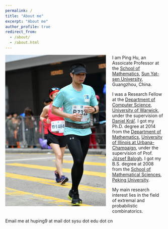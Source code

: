 ```yaml
---
permalink: /
title: "About me"
excerpt: "About me"
author_profile: true
redirect_from: 
  - /about/
  - /about.html
---
```



<img class="img-responsive" style="float: left; margin: 0px 20px 20px 0px;" src="/images/profile.jpg" width="320">I am Ping Hu, an Assoicate Professor at the [School of Mathematics][m1], [Sun Yat-sen University][sysu], Guangzhou, China.

I was a Research Fellow at the [Department of Computer Science][dcs], [University of Warwick][warwick], under the supervision of [Daniel Kráľ][dan].
I got my Ph.D. degree at 2014 from the [Department of Mathematics][m2], [University of Illinois at Urbana-Champaign][uiuc], under the supervision of Prof. [József Balogh][jozsi].
I got my B.S. degree at 2008 from the [School of Mathematical Sciences][m3], [Peking University][peking].

[m1]: http://math.sysu.edu.cn/
[m2]: https://math.illinois.edu/
[m3]: http://www.math.pku.edu.cn/
[sysu]: http://www.sysu.edu.cn/
[peking]: https://www.pku.edu.cn/
[dcs]: https://warwick.ac.uk/fac/sci/dcs/
[warwick]: https://warwick.ac.uk/
[jozsi]: https://faculty.math.illinois.edu/~jobal/
[uiuc]: https://illinois.edu/
[dan]: http://www.ucw.cz/~kral/index.html.en

My main research interest lies in the field of extremal and probabilistic combinatorics.

Email me at huping9 at mail dot sysu dot edu dot cn